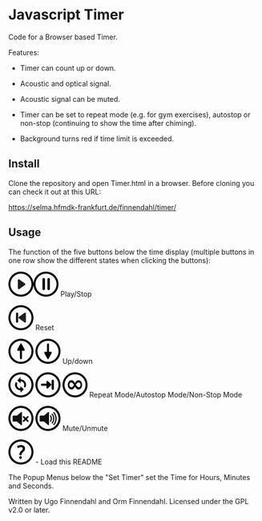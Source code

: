 # Javascript Timer

Code for a Browser based Timer.

Features:

- Timer can count up or down.

- Acoustic and optical signal.

- Acoustic signal can be muted.

- Timer can be set to repeat mode (e.g. for gym exercises), autostop
  or non-stop (continuing to show the time after chiming).

- Background turns red if time limit is exceeded.

## Install

Clone the repository and open Timer.html in a browser. Before cloning
you can check it out at this URL:

https://selma.hfmdk-frankfurt.de/finnendahl/timer/

## Usage

The function of the five buttons below the time display (multiple
buttons in one row show the different states when clicking the
buttons):

<img src = "./img/play.svg" width="50px"><img src = "./img/pause.svg" width="50px"> Play/Stop

<img src = "./img/previous.svg" width="50px"> Reset

<img src = "./img/up.svg" width="50px"> <img src = "./img/down.svg" width="50px"> Up/down

<img src = "./img/repeat.svg" width="50px"> <img src = "./img/autostop.svg" width="50px"> <img src = "./img/infinity.svg" width="50px"> Repeat Mode/Autostop Mode/Non-Stop Mode

<img src = "./img/mute.svg" width="50px"> <img src = "./img/unmute.svg" width="50px"> Mute/Unmute

<img src = "./img/help.svg" width="50px"> - Load this README

The Popup Menus below the "Set Timer" set the Time for Hours, Minutes
and Seconds.

Written by Ugo Finnendahl and Orm Finnendahl. Licensed under the GPL
v2.0 or later.